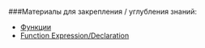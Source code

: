 ###Материалы для закрепления / углубления знаний:

- [Функции]
- [Function Expression/Declaration]

[Функции]: https://learn.javascript.ru/function-basics
[Function Expression/Declaration]: https://learn.javascript.ru/function-expressions
